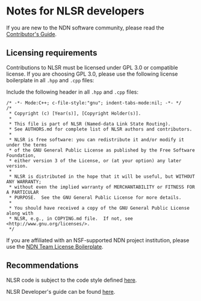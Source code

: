 # Notes for NLSR developers

If you are new to the NDN software community, please read the
[Contributor's Guide](https://github.com/named-data/.github/blob/main/CONTRIBUTING.md).

## Licensing requirements

Contributions to NLSR must be licensed under GPL 3.0 or compatible license.  If you are
choosing GPL 3.0, please use the following license boilerplate in all `.hpp` and `.cpp`
files:

Include the following header in all `.hpp` and `.cpp` files:

    /* -*- Mode:C++; c-file-style:"gnu"; indent-tabs-mode:nil; -*- */
    /*
     * Copyright (c) [Year(s)], [Copyright Holder(s)].
     *
     * This file is part of NLSR (Named-data Link State Routing).
     * See AUTHORS.md for complete list of NLSR authors and contributors.
     *
     * NLSR is free software: you can redistribute it and/or modify it under the terms
     * of the GNU General Public License as published by the Free Software Foundation,
     * either version 3 of the License, or (at your option) any later version.
     *
     * NLSR is distributed in the hope that it will be useful, but WITHOUT ANY WARRANTY;
     * without even the implied warranty of MERCHANTABILITY or FITNESS FOR A PARTICULAR
     * PURPOSE.  See the GNU General Public License for more details.
     *
     * You should have received a copy of the GNU General Public License along with
     * NLSR, e.g., in COPYING.md file.  If not, see <http://www.gnu.org/licenses/>.
     */

If you are affiliated with an NSF-supported NDN project institution, please use the [NDN Team License
Boilerplate](https://redmine.named-data.net/projects/nlsr/wiki/NDN_Team_License_Boilerplate_(NLSR)).

## Recommendations

NLSR code is subject to the code style defined
[here](https://redmine.named-data.net/projects/nfd/wiki/CodeStyle).

NLSR Developer's guide can be found
[here](https://github.com/named-data/NLSR/blob/developers-guide/NLSR-Developers-Guide.pdf).
